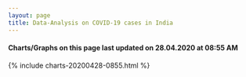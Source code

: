 ```yaml
---
layout: page
title: Data-Analysis on COVID-19 cases in India
---
```

#### Charts/Graphs on this page last updated on 28.04.2020 at 08:55 AM
{% include charts-20200428-0855.html %}